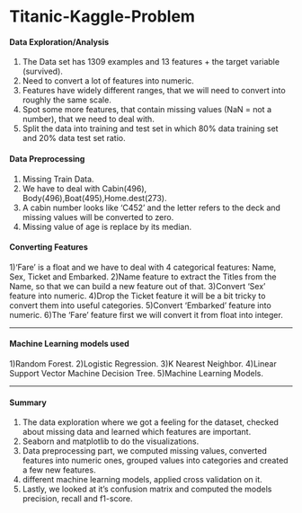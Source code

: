 # Titanic-Kaggle-Problem


#### Data Exploration/Analysis

1) The Data set has 1309 examples and 13 features + the target variable (survived).
2) Need to convert a lot of features into numeric.
3) Features have widely different ranges, that we will need to convert into roughly the same scale.
4) Spot some more features, that contain missing values (NaN = not a number), that we need to deal with.
5) Split the data into training and test set in which 80% data training set and 20% data test set ratio.



#### Data Preprocessing

1) Missing Train Data.
2) We have to deal with Cabin(496), Body(496),Boat(495),Home.dest(273).
3) A cabin number looks like ‘C452’ and the letter refers to the deck and missing values will be converted to zero.
4) Missing value of age is replace by its median.

#### Converting Features

1)‘Fare’ is a float and we have to deal with 4 categorical features: Name, Sex, Ticket and Embarked.
2)Name feature to extract the Titles from the Name, so that we can build a new feature out of that.
3)Convert ‘Sex’ feature into numeric.
4)Drop the Ticket feature it will be a bit tricky to convert them into useful categories.
5)Convert ‘Embarked’ feature into numeric.
6)The ‘Fare’ feature first we will convert it from float into integer.
 <hr>

#### Machine Learning models used

1)Random Forest.
2)Logistic Regression.
3)K Nearest Neighbor.
4)Linear Support Vector Machine Decision Tree.
5)Machine Learning Models.

<hr>
      
#### Summary
 
1) The data exploration where we got a feeling for the dataset, checked about missing data and learned which features are important.
2) Seaborn and matplotlib to do the visualizations.
3) Data preprocessing part, we computed missing values, converted features into numeric ones, grouped values into categories and created a few new features.
4) different machine learning models, applied cross validation on it.
5) Lastly, we looked at it’s confusion matrix and computed the models precision, recall and f1-score.

